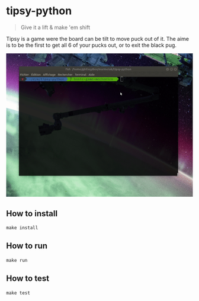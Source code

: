 # tipsy-python

> Give it a lift & make 'em shift

Tipsy is a game were the board can be tilt to move puck out of it. The aime is to be the first to get all 6 of your pucks out, or to exit the black pug.

![Tipsy demo gif](./tipsy_first_move.gif)

## How to install

```
make install
```

## How to run

```
make run
```

## How to test

```
make test
```
